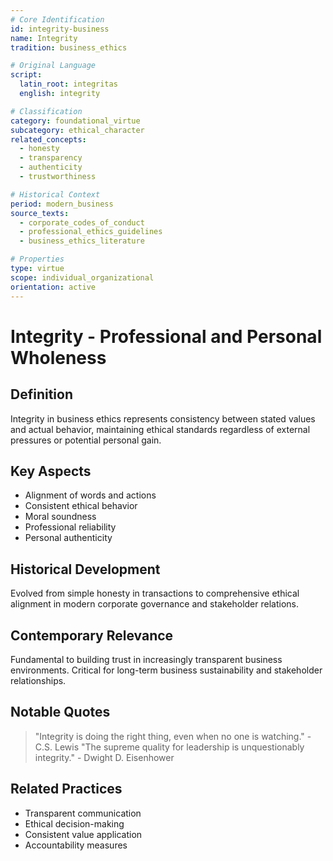 ```yaml
---
# Core Identification
id: integrity-business
name: Integrity
tradition: business_ethics

# Original Language
script:
  latin_root: integritas
  english: integrity

# Classification
category: foundational_virtue
subcategory: ethical_character
related_concepts:
  - honesty
  - transparency
  - authenticity
  - trustworthiness

# Historical Context
period: modern_business
source_texts:
  - corporate_codes_of_conduct
  - professional_ethics_guidelines
  - business_ethics_literature

# Properties
type: virtue
scope: individual_organizational
orientation: active
---
```


# Integrity - Professional and Personal Wholeness

## Definition
Integrity in business ethics represents consistency between stated values and actual behavior, maintaining ethical standards regardless of external pressures or potential personal gain.

## Key Aspects
- Alignment of words and actions
- Consistent ethical behavior
- Moral soundness
- Professional reliability
- Personal authenticity

## Historical Development
Evolved from simple honesty in transactions to comprehensive ethical alignment in modern corporate governance and stakeholder relations.

## Contemporary Relevance
Fundamental to building trust in increasingly transparent business environments. Critical for long-term business sustainability and stakeholder relationships.

## Notable Quotes
> "Integrity is doing the right thing, even when no one is watching." - C.S. Lewis
> "The supreme quality for leadership is unquestionably integrity." - Dwight D. Eisenhower

## Related Practices
- Transparent communication
- Ethical decision-making
- Consistent value application
- Accountability measures